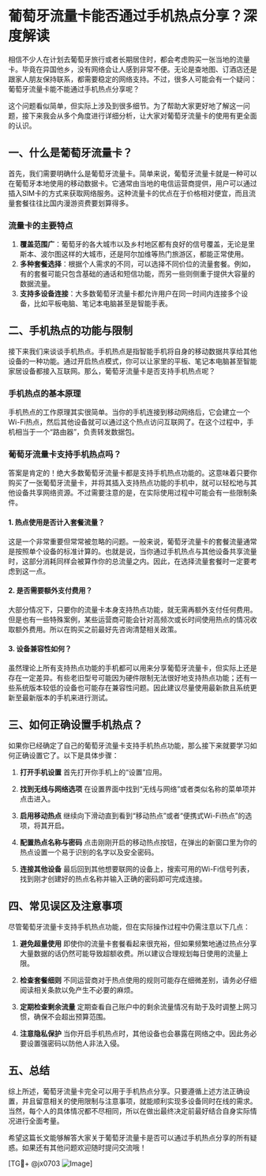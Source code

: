 # 葡萄牙流量卡能否通过手机热点分享？深度解读

相信不少人在计划去葡萄牙旅行或者长期居住时，都会考虑购买一张当地的流量卡。毕竟在异国他乡，没有网络会让人感到非常不便。无论是查地图、订酒店还是跟家人朋友保持联系，都需要稳定的网络支持。不过，很多人可能会有一个疑问：葡萄牙流量卡能不能通过手机热点分享呢？

这个问题看似简单，但实际上涉及到很多细节。为了帮助大家更好地了解这一问题，接下来我会从多个角度进行详细分析，让大家对葡萄牙流量卡的使用有更全面的认识。

## 一、什么是葡萄牙流量卡？

首先，我们需要明确什么是葡萄牙流量卡。简单来说，葡萄牙流量卡就是一种可以在葡萄牙本地使用的移动数据卡。它通常由当地的电信运营商提供，用户可以通过插入SIM卡的方式来获取网络服务。这种流量卡的优点在于价格相对便宜，而且流量套餐往往比国内漫游资费要划算得多。

### 流量卡的主要特点

1. **覆盖范围广**：葡萄牙的各大城市以及乡村地区都有良好的信号覆盖，无论是里斯本、波尔图这样的大城市，还是阿尔加维等热门旅游区，都能正常使用。
2. **多种套餐选择**：根据个人需求的不同，可以选择不同价位的流量套餐。例如，有的套餐可能只包含基础的通话和短信功能，而另一些则侧重于提供大容量的数据流量。
3. **支持多设备连接**：大多数葡萄牙流量卡都允许用户在同一时间内连接多个设备，比如平板电脑、笔记本电脑甚至是智能手表。

## 二、手机热点的功能与限制

接下来我们来谈谈手机热点。手机热点是指智能手机将自身的移动数据共享给其他设备的一种功能。通过开启热点模式，你可以让家里的平板、笔记本电脑甚至智能家居设备都接入互联网。那么，葡萄牙流量卡是否支持手机热点呢？

### 手机热点的基本原理

手机热点的工作原理其实很简单。当你的手机连接到移动网络后，它会建立一个Wi-Fi热点，然后其他设备就可以通过这个热点访问互联网了。在这个过程中，手机相当于一个“路由器”，负责转发数据包。

### 葡萄牙流量卡支持手机热点吗？

答案是肯定的！绝大多数葡萄牙流量卡都是支持手机热点功能的。这意味着只要你购买了一张葡萄牙流量卡，并将其插入支持热点功能的手机中，就可以轻松地与其他设备共享网络资源。不过需要注意的是，在实际使用过程中可能会有一些限制条件。

#### 1. 热点使用是否计入套餐流量？
这是一个非常重要但常常被忽略的问题。一般来说，葡萄牙流量卡的套餐流量通常是按照单个设备的标准计算的。也就是说，当你通过手机热点与其他设备共享流量时，这部分消耗同样会被算作你的总流量之内。因此，在选择流量套餐时一定要考虑到这一点。

#### 2. 是否需要额外支付费用？
大部分情况下，只要你的流量卡本身支持热点功能，就无需再额外支付任何费用。但是也有一些特殊案例，某些运营商可能会针对高频次或长时间使用热点的情况收取额外费用。所以在购买之前最好先咨询清楚相关政策。

#### 3. 设备兼容性如何？
虽然理论上所有支持热点功能的手机都可以用来分享葡萄牙流量卡，但实际上还是存在一定差异。有些老旧型号可能因为硬件限制无法很好地支持热点功能；还有一些系统版本较低的设备也可能存在兼容性问题。因此建议尽量使用最新款且系统更新至最新版本的手机来进行测试。

## 三、如何正确设置手机热点？

如果你已经确定了自己的葡萄牙流量卡支持手机热点功能，那么接下来就要学习如何正确设置它了。以下是具体步骤：

1. **打开手机设置**
   首先打开你手机上的“设置”应用。

2. **找到无线与网络选项**
   在设置界面中找到“无线与网络”或者类似名称的菜单项并点击进入。

3. **启用移动热点**
   继续向下滑动直到看到“移动热点”或者“便携式Wi-Fi热点”的选项，将其开启。

4. **配置热点名称与密码**
   点击刚刚开启的移动热点按钮，在弹出的新窗口里为你的热点设置一个易于识别的名字以及安全密码。

5. **连接其他设备**
   最后回到其他想要联网的设备上，搜索可用的Wi-Fi信号列表，找到刚才创建好的热点名称并输入正确的密码即可完成连接。

## 四、常见误区及注意事项

尽管葡萄牙流量卡支持手机热点功能，但在实际操作过程中仍需注意以下几点：

1. **避免超量使用**
   即使你的流量卡套餐看起来很充裕，但如果频繁地通过热点分享大量数据的话仍然可能导致超额收费。所以建议合理规划每日使用的流量上限。

2. **检查套餐细则**
   不同运营商对于热点使用的规则可能存在细微差别，请务必仔细阅读相关条款以免产生不必要的麻烦。

3. **定期检查剩余流量**
   定期查看自己账户中的剩余流量情况有助于及时调整上网习惯，确保不会超出预算范围。

4. **注意隐私保护**
   当你开启手机热点时，其他设备也会暴露在网络之中。因此务必要设置强密码以防他人非法入侵。

## 五、总结

综上所述，葡萄牙流量卡完全可以用于手机热点分享。只要遵循上述方法正确设置，并且留意相关的使用限制与注意事项，就能顺利实现多设备同时在线的需求。当然，每个人的具体情况都不尽相同，所以在做出最终决定前最好结合自身实际情况进行全面考量。

希望这篇长文能够解答大家关于葡萄牙流量卡是否可以通过手机热点分享的所有疑惑。如果还有其他问题欢迎随时提问交流哦！

[TG💪+ @jx0703 ![Image](https://github.com/user-attachments/assets/dbca1d08-cadb-493c-b0ec-ad6f7a83f270)]